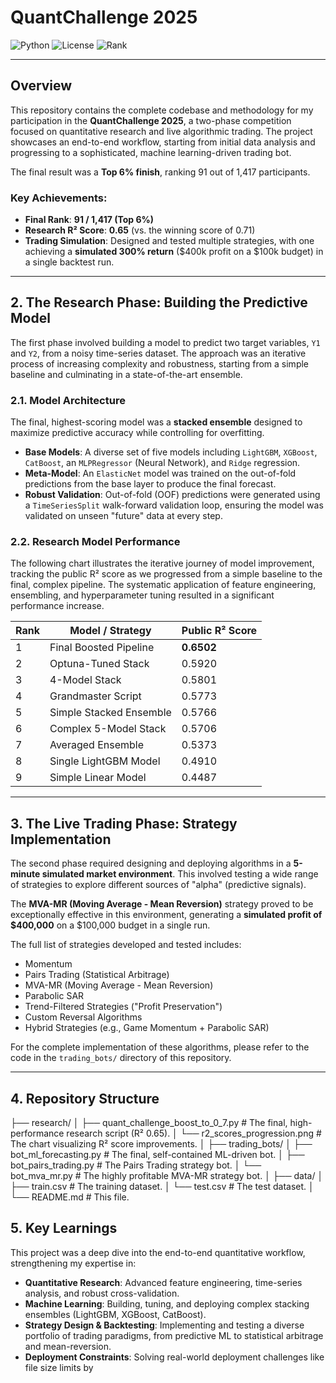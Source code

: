 # QuantChallenge 2025

![Python](https://img.shields.io/badge/Python-3.10+-blue.svg)
![License](https://img.shields.io/badge/License-MIT-green.svg)
![Rank](https://img.shields.io/badge/Rank-Top_6%25_(91/1417)-brightgreen.svg)

---

## Overview

This repository contains the complete codebase and methodology for my participation in the **QuantChallenge 2025**, a two-phase competition focused on quantitative research and live algorithmic trading. The project showcases an end-to-end workflow, starting from initial data analysis and progressing to a sophisticated, machine learning-driven trading bot.

The final result was a **Top 6% finish**, ranking 91 out of 1,417 participants.

### Key Achievements:
* **Final Rank**: **91 / 1,417 (Top 6%)**
* **Research R² Score**: **0.65** (vs. the winning score of 0.71)
* **Trading Simulation**: Designed and tested multiple strategies, with one achieving a **simulated 300% return** ($400k profit on a $100k budget) in a single backtest run.

---

## 2. The Research Phase: Building the Predictive Model

The first phase involved building a model to predict two target variables, `Y1` and `Y2`, from a noisy time-series dataset. The approach was an iterative process of increasing complexity and robustness, starting from a simple baseline and culminating in a state-of-the-art ensemble.

### 2.1. Model Architecture
The final, highest-scoring model was a **stacked ensemble** designed to maximize predictive accuracy while controlling for overfitting.
* **Base Models**: A diverse set of five models including `LightGBM`, `XGBoost`, `CatBoost`, an `MLPRegressor` (Neural Network), and `Ridge` regression.
* **Meta-Model**: An `ElasticNet` model was trained on the out-of-fold predictions from the base layer to produce the final forecast.
* **Robust Validation**: Out-of-fold (OOF) predictions were generated using a `TimeSeriesSplit` walk-forward validation loop, ensuring the model was validated on unseen "future" data at every step.

### 2.2. Research Model Performance

The following chart illustrates the iterative journey of model improvement, tracking the public R² score as we progressed from a simple baseline to the final, complex pipeline. The systematic application of feature engineering, ensembling, and hyperparameter tuning resulted in a significant performance increase.

| Rank | Model / Strategy         | Public R² Score |
|------|---------------------------|-----------------|
|1     | Final Boosted Pipeline    | **0.6502**      |
|2     | Optuna-Tuned Stack        | 0.5920          |
|3     | 4-Model Stack             | 0.5801          |
| 4    | Grandmaster Script        | 0.5773          |
| 5    | Simple Stacked Ensemble   | 0.5766          |
| 6    | Complex 5-Model Stack     | 0.5706          |
| 7    | Averaged Ensemble         | 0.5373          |
| 8    | Single LightGBM Model     | 0.4910          |
| 9    | Simple Linear Model       | 0.4487          |

---

## 3. The Live Trading Phase: Strategy Implementation

The second phase required designing and deploying algorithms in a **5-minute simulated market environment**. This involved testing a wide range of strategies to explore different sources of "alpha" (predictive signals).

The **MVA-MR (Moving Average - Mean Reversion)** strategy proved to be exceptionally effective in this environment, generating a **simulated profit of $400,000** on a $100,000 budget in a single run.

The full list of strategies developed and tested includes:
* Momentum
* Pairs Trading (Statistical Arbitrage)
* MVA-MR (Moving Average - Mean Reversion)
* Parabolic SAR
* Trend-Filtered Strategies ("Profit Preservation")
* Custom Reversal Algorithms
* Hybrid Strategies (e.g., Game Momentum + Parabolic SAR)

For the complete implementation of these algorithms, please refer to the code in the `trading_bots/` directory of this repository.

---

## 4. Repository Structure

├── research/
│   ├── quant_challenge_boost_to_0_7.py   # The final, high-performance research script (R² 0.65).
│   └── r2_scores_progression.png         # The chart visualizing R² score improvements.
│
├── trading_bots/
│   ├── bot_ml_forecasting.py             # The final, self-contained ML-driven bot.
│   ├── bot_pairs_trading.py              # The Pairs Trading strategy bot.
│   └── bot_mva_mr.py                     # The highly profitable MVA-MR strategy bot.
│
├── data/
│   ├── train.csv                         # The training dataset.
│   └── test.csv                          # The test dataset.
│
└── README.md                             # This file.


## 5. Key Learnings

This project was a deep dive into the end-to-end quantitative workflow, strengthening my expertise in:
* **Quantitative Research**: Advanced feature engineering, time-series analysis, and robust cross-validation.
* **Machine Learning**: Building, tuning, and deploying complex stacking ensembles (LightGBM, XGBoost, CatBoost).
* **Strategy Design & Backtesting**: Implementing and testing a diverse portfolio of trading paradigms, from predictive ML to statistical arbitrage and mean-reversion.
* **Deployment Constraints**: Solving real-world deployment challenges like file size limits by 
